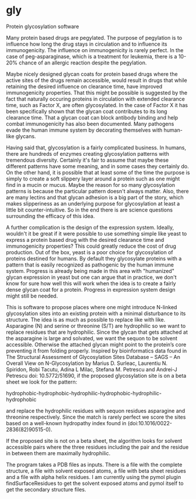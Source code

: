# gly

Protein glycosylation software

Many protein based drugs are pegylated. The purpose of pegylation is to influence how long the drug stays in circulation and to influence its immunogenicity. The influence on immunogenicity is rarely perfect. In the case of peg-asparaginase, which is a treatment for leukemia, there is a 10-20% chance of an allergic reaction despite the pegylation.

Maybe nicely designed glycan coats for protein based drugs where the active sites of the drugs remain accessible, would result in drugs that while retaining the desired influence on clearance time, have improved immunogenicity properties. That this might be possible is suggested by the fact that naturally occuring proteins in circulation with extended clearance time, such as Factor X, are often glycosylated. In the case of Factor X it has been specifically shown that the glycan coat contributes to its long clearance time. That a glycan coat can block antibody binding and help combat immunogenicity has also been documented. Many pathogens evade the human immune system by decorating themselves with human-like glycans.

Having said that, glycosylation is a fairly complicated business. In humans, there are hundreds of enzymes creating glycosylation patterns with tremendous diversity. Certainly it's fair to assume that maybe these different patterns have some meaning, and in some cases they certainly do. On the other hand, it is possible that at least some of the time the purpose is simply to create a soft slippery layer around a protein such as one might find in a mucin or mucus. Maybe the reason for so many glycosylation patterns is because the particular pattern doesn't always matter. Also, there are many lectins and that glycan adhesion is a big part of the story, which makes slipperiness as an underlying purpose for glycosylation at least a little bit counter-intuitive. So in the end there is are science questions surrounding the efficacy of this idea. 

A further complication is the design of the expression system. Ideally, wouldn't it be great if it were possible to use something simple like yeast to express a protein based drug with the desired clearance time and immunogenicity properties? This could greatly reduce the cost of drug production. Out of the box, yeast is a poor choice for glycosylation of proteins destined for humans. By default they glycosylate proteins with a pattern that is easily recognized as pathogenic by the human immune system. Progress is already being made in this area with "humanized" glycan expression in yeast but one can argue that in practice, we don't know for sure how well this will work when the idea is to create a fairly dense glycan coat for a protein. Progress in expression system design might still be needed.

This is software to propose places where one might introduce N-linked glycosylation sites into an existing protein with a minimal disturbance to its structure. The idea is as much as possible to replace like with like. Asparagine (N) and serine or threonine (S/T) are hydrophilic so we want to replace residues that are hydrophilic. Since the glycan that gets attached at the asparagine is large and solvated, we want the sequon to be solvent accessible. Otherwise the attached glycan might point to the protein’s core preventing it from folding properly. Inspired by bioinformatics data found in The Structural Assessment of Glycosylation Sites Database – SAGS – An Overall View on N-Glycosylation by Marius D. Surleac, Laurentiu N. Spiridon, Robi Tacutu, Adina L Milac, Stefana M. Petrescu and Andrei-J Petrescu doi: 10.5772/51690, if the proposed glycosylation site is on a beta sheet we look for the pattern:

hydrophobic-hydrophobic-hydrophilic-hydrophobic-hydrophilic-hydrophobic

and replace the hydrophilic residues with sequon residues asparagine and threonine respectively. Since the match is rarely perfect we score the sites based on a well-known hydropathy index found in (doi:10.1016/0022-2836(82)90515-0).

If the proposed site is not on a beta sheet, the algorithm looks for solvent accessible pairs where the three residues including the pair and the residue in between them are maximally hydrophilic.

The program takes a PDB files as inputs. There is a file with the complete structure, a file with solvent exposed atoms, a file with beta sheet residues and a file with alpha helix residues. I am currently using the pymol plugin findSurfaceResidues to get the solvent exposed atoms and pymol itself to get the secondary structure files.

